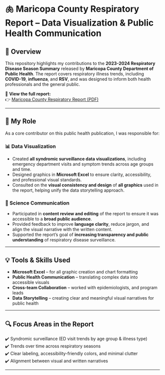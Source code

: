 # 🫁 Maricopa County Respiratory Report – Data Visualization & Public Health Communication

## 📌 Overview

This repository highlights my contributions to the **2023-2024 Respiratory Disease Season Summary** released by **Maricopa County Department of Public Health**. The report covers respiratory illness trends, including **COVID-19**, **influenza**, and **RSV**, and was designed to inform both health professionals and the general public.

📄 **View the full report:**  
👉 [Maricopa County Respiratory Report (PDF)](https://www.maricopa.gov/ArchiveCenter/ViewFile/Item/5943)

---

## 🧠 My Role

As a core contributor on this public health publication, I was responsible for:

### 📊 Data Visualization

- Created **all syndromic surveillance data visualizations**, including emergency department visits and symptom trends across age groups and time.
- Designed graphics in **Microsoft Excel** to ensure clarity, accessibility, and professional visual standards.
- Consulted on the **visual consistency and design** of **all graphics** used in the report, helping unify the data storytelling approach.

### 📝 Science Communication

- Participated in **content review and editing** of the report to ensure it was accessible to a **broad public audience**.
- Provided feedback to improve **language clarity**, reduce jargon, and align the visual narrative with the written content.
- Supported the report’s goal of **increasing transparency and public understanding** of respiratory disease surveillance.

---

## 💡 Tools & Skills Used

- **Microsoft Excel** – for all graphic creation and chart formatting  
- **Public Health Communication** – translating complex data into accessible visuals  
- **Cross-team Collaboration** – worked with epidemiologists, and program leads  
- **Data Storytelling** – creating clear and meaningful visual narratives for public health  

---

## 🔍 Focus Areas in the Report

✔️ Syndromic surveillance (ED visit trends by age group & illness type)  
✔️ Trends over time across respiratory seasons  
✔️ Clear labeling, accessibility-friendly colors, and minimal clutter  
✔️ Alignment between visual and written narratives

---




